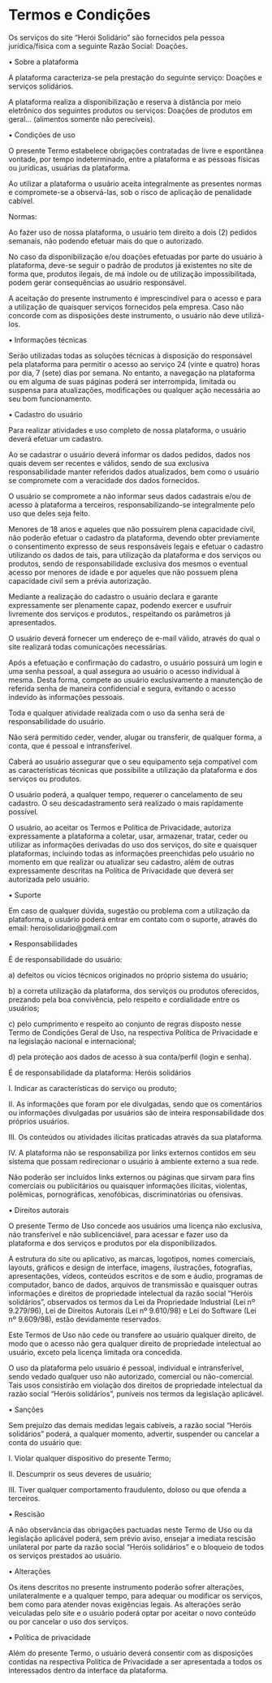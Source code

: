 # Termos e Condições

<p>Os serviços do site “Herói Solidário” são fornecidos pela pessoa jurídica/física com a seguinte Razão Social: Doações.</p>


<p class="font-bold">•	Sobre a plataforma</p>
<p>A plataforma caracteriza-se pela prestação do seguinte serviço: Doações e serviços solidários.</p>
<p>A plataforma realiza a disponibilização e reserva à distância por meio eletrônico dos seguintes produtos ou serviços: Doações de produtos em geral... (alimentos somente não perecíveis).</p> 


<p class="font-bold">•	Condições de uso</p>
<p>O presente Termo estabelece obrigações contratadas de livre e espontânea vontade, por tempo indeterminado, entre a plataforma e as pessoas físicas ou jurídicas, usuárias da plataforma.</p>
<p>Ao utilizar a plataforma o usuário aceita integralmente as presentes normas e compromete-se a observá-las, sob o risco de aplicação de penalidade cabível.</p>

<p class="font-bold">Normas:</p>
<p>Ao fazer uso de nossa plataforma, o usuário tem direito a dois (2) pedidos semanais, não podendo efetuar mais do que o autorizado.</p>
<p>No caso da disponibilização e/ou doações efetuadas por parte do usuário à plataforma, deve-se seguir o padrão de produtos já existentes no site de forma que, produtos ilegais, de má índole ou de utilização impossibilitada, podem gerar consequências ao usuário responsável.</p>
<p>A aceitação do presente instrumento é imprescindível para o acesso e para a utilização de quaisquer serviços fornecidos pela empresa. Caso não concorde com as disposições deste instrumento, o usuário não deve utilizá-los.</p>



<p class="font-bold">•	Informações técnicas</p>
<p>Serão utilizadas todas as soluções técnicas à disposição do responsável pela plataforma para permitir o acesso ao serviço 24 (vinte e quatro) horas por dia, 7 (sete) dias por semana. No entanto, a navegação na plataforma ou em alguma de suas páginas poderá ser interrompida, limitada ou suspensa para atualizações, modificações ou qualquer ação necessária ao seu bom funcionamento.</p>


<p class="font-bold">•	Cadastro do usuário</p>
<p>Para realizar atividades e uso completo de nossa plataforma, o usuário deverá efetuar um cadastro.</p>
<p>Ao se cadastrar o usuário deverá informar os dados pedidos, dados nos quais devem ser recentes e válidos, sendo de sua exclusiva responsabilidade manter referidos dados atualizados, bem como o usuário se compromete com a veracidade dos dados fornecidos.</p>
<p>O usuário se compromete a não informar seus dados cadastrais e/ou de acesso à plataforma a terceiros, responsabilizando-se integralmente pelo uso que deles seja feito.</p>
<p>Menores de 18 anos e aqueles que não possuírem plena capacidade civil, não poderão efetuar o cadastro da plataforma, devendo obter previamente o consentimento expresso de seus responsáveis legais e efetuar o cadastro utilizando os dados de tais, para utilização da plataforma e dos serviços ou produtos, sendo de responsabilidade exclusiva dos mesmos o eventual acesso por menores de idade e por aqueles que não possuem plena capacidade civil sem a prévia autorização.</p>
<p>Mediante a realização do cadastro o usuário declara e garante expressamente ser plenamente capaz, podendo exercer e usufruir livremente dos serviços e produtos., respeitando os parâmetros já apresentados.</p>
<p>O usuário deverá fornecer um endereço de e-mail válido, através do qual o site realizará todas comunicações necessárias.</p>
<p>Após a efetuação e confirmação do cadastro, o usuário possuirá um login e uma senha pessoal, a qual assegura ao usuário o acesso individual à mesma. Desta forma, compete ao usuário exclusivamente a manutenção de referida senha de maneira confidencial e segura, evitando o acesso indevido às informações pessoais.</p>
<p>Toda e qualquer atividade realizada com o uso da senha será de responsabilidade do usuário.</p>
<p>Não será permitido ceder, vender, alugar ou transferir, de qualquer forma, a conta, que é pessoal e intransferível.</p>
<p>Caberá ao usuário assegurar que o seu equipamento seja compatível com as características técnicas que possibilite a utilização da plataforma e dos serviços ou produtos.</p>
<p>O usuário poderá, a qualquer tempo, requerer o cancelamento de seu cadastro. O seu descadastramento será realizado o mais rapidamente possível.</p>
<p>O usuário, ao aceitar os Termos e Política de Privacidade, autoriza expressamente a plataforma a coletar, usar, armazenar, tratar, ceder ou utilizar as informações derivadas do uso dos serviços, do site e quaisquer plataformas, incluindo todas as informações preenchidas pelo usuário no momento em que realizar ou atualizar seu cadastro, além de outras expressamente descritas na Política de Privacidade que deverá ser autorizada pelo usuário.</p>


<p class="font-bold">•	Suporte</p>
<p>Em caso de qualquer dúvida, sugestão ou problema com a utilização da plataforma, o usuário poderá entrar em contato com o suporte, através do email: heroisolidario@gmail.com</p>

<p class="font-bold">•	Responsabilidades</p>
<p>É de responsabilidade do usuário:</p>
<p>a) defeitos ou vícios técnicos originados no próprio sistema do usuário;</p>
<p>b) a correta utilização da plataforma, dos serviços ou produtos oferecidos, prezando pela boa convivência, pelo respeito e cordialidade entre os usuários;</p>
<p>c) pelo cumprimento e respeito ao conjunto de regras disposto nesse Termo de Condições Geral de Uso, na respectiva Política de Privacidade e na legislação nacional e internacional;</p>
<p>d) pela proteção aos dados de acesso à sua conta/perfil (login e senha).</p>

<p>É de responsabilidade da plataforma: Heróis solidários</p>
<p>I.	Indicar as características do serviço ou produto;</p>
<p>II.	As informações que foram por ele divulgadas, sendo que os comentários ou informações divulgadas por usuários são de inteira responsabilidade dos próprios usuários.</p>
<p>III.	Os conteúdos ou atividades ilícitas praticadas através da sua plataforma.</p>
<p>IV.	A plataforma não se responsabiliza por links externos contidos em seu sistema que possam redirecionar o usuário à ambiente externo a sua rede.</p>
<p>Não poderão ser incluídos links externos ou páginas que sirvam para fins comerciais ou publicitários ou quaisquer informações ilícitas, violentas, polêmicas, pornográficas, xenofóbicas, discriminatórias ou ofensivas.</p>


<p class="font-bold">•	Direitos autorais</p>
<p>O presente Termo de Uso concede aos usuários uma licença não exclusiva, não transferível e não sublicenciável, para acessar e fazer uso da plataforma e dos serviços e produtos por ela disponibilizados.</p>
<p>A estrutura do site ou aplicativo, as marcas, logotipos, nomes comerciais, layouts, gráficos e design de interface, imagens, ilustrações, fotografias, apresentações, vídeos, conteúdos escritos e de som e áudio, programas de computador, banco de dados, arquivos de transmissão e quaisquer outras informações e direitos de propriedade intelectual da razão social “Heróis solidários”, observados os termos da Lei da Propriedade Industrial (Lei nº 9.279/96), Lei de Direitos Autorais (Lei nº 9.610/98) e Lei do Software (Lei nº 9.609/98), estão devidamente reservados.</p>
<p>Este Termos de Uso não cede ou transfere ao usuário qualquer direito, de modo que o acesso não gera qualquer direito de propriedade intelectual ao usuário, exceto pela licença limitada ora concedida.</p>
<p>O uso da plataforma pelo usuário é pessoal, individual e intransferível, sendo vedado qualquer uso não autorizado, comercial ou não-comercial. Tais usos consistirão em violação dos direitos de propriedade intelectual da razão social “Heróis solidários”, puníveis nos termos da legislação aplicável.</p>


<p class="font-bold">•	Sanções</p>
<p>Sem prejuízo das demais medidas legais cabíveis, a razão social “Heróis solidários” poderá, a qualquer momento, advertir, suspender ou cancelar a conta do usuário que:</p>
<p>I.	Violar qualquer dispositivo do presente Termo;</p>
<p>II.	Descumprir os seus deveres de usuário;</p>
<p>III.	Tiver qualquer comportamento fraudulento, doloso ou que ofenda a terceiros.</p>

<p class="font-bold">•	Rescisão</p>
<p>A não observância das obrigações pactuadas neste Termo de Uso ou da legislação aplicável poderá, sem prévio aviso, ensejar a imediata rescisão unilateral por parte da razão social “Heróis solidários”  e o bloqueio de todos os serviços prestados ao usuário.</p>


<p class="font-bold">•	Alterações</p>
<p>Os itens descritos no presente instrumento poderão sofrer alterações, unilateralmente e a qualquer tempo, para adequar ou modificar os serviços, bem como para atender novas exigências legais. As alterações serão veiculadas pelo site  e o usuário poderá optar por aceitar o novo conteúdo ou por cancelar o uso dos serviços.</p>


<p class="font-bold">•	Política de privacidade</p>
<p>Além do presente Termo, o usuário deverá consentir com as disposições contidas na respectiva Política de Privacidade a ser apresentada a todos os interessados dentro da interface da plataforma.</p>
